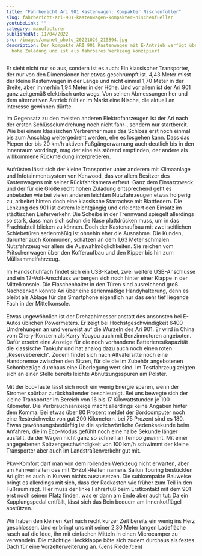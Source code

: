 ```yaml
---
title: "Fahrbericht Ari 901 Kastenwagen: Kompakter Nischenfüller"
slug: fahrbericht-ari-901-kastenwagen-kompakter-nischenfueller
youtubeLink: ""
category: manufacturer
publishedAt: 11/04/2022
src: /images/ampnet_photo_20221026_215894.jpg
description: Der kompakte ARI 901 Kastenwagen mit E-Antrieb verfügt über eine
  hohe Zuladung und ist als fahrbares Werkzeug konzipiert.
---
```

Er sieht nicht nur so aus, sondern ist es auch: Ein klassischer Transporter, der nur von den Dimensionen her etwas geschrumpft ist. 4,43 Meter misst der kleine Kastenwagen in der Länge und nicht einmal 1,70 Meter in der Breite, aber immerhin 1,94 Meter in der Höhe. Und vor allem ist der Ari 901 ganz zeitgemäß elektrisch unterwegs. Von seinen Abmessungen her und dem alternativen Antrieb füllt er im Markt eine Nische, die aktuell an Interesse gewinnen dürfte.

Im Gegensatz zu den meisten anderen Elektrofahrzeugen ist der Ari nach der ersten Schlüsselumdrehung noch nicht fahr-, sondern nur startbereit. Wie bei einem klassischen Verbrenner muss das Schloss erst noch einmal bis zum Anschlag weitergedreht werden, ehe es losgehen kann. Dass das Piepen der bis 20 km/h aktiven Fußgängerwarnung auch deutlich bis in den Innenraum vordringt, mag der eine als störend empfinden, der andere als willkommene Rückmeldung interpretieren.\
\
Aufrüsten lässt sich der kleine Transporter unter anderem mit Klimaanlage und Infotainmentsystem von Kenwood, das vor allem Besitzer des Kastenwagens mit seiner Rückfahrkamera erfreut. Ganz dem Einsatzzweck und der für die Größe recht hohen Zuladung entsprechend geht es unbeladen wie bei vielen anderen leichten Nutzfahrzeugen etwas holperig zu, arbeitet hinten doch eine klassische Starrachse mit Blattfedern. Die Lenkung des 901 ist extrem leichtgängig und erleichtert den Einsatz im städtischen Lieferverkehr. Die Scheibe in der Trennwand spiegelt allerdings so stark, dass man sich schon die Nase plattdrücken muss, um in das Frachtabteil blicken zu können. Doch der Kastenaufbau mit zwei seitlichen Schiebetüren serienmäßig ist ohnehin eher die Ausnahme. Die Kunden, darunter auch Kommunen, schätzen an dem 1,63 Meter schmalen Nutzfahrzeug vor allem die Auswahlmöglichkeiten. Sie reichen vom Pritschenwagen über den Kofferaufbau und den Kipper bis hin zum Müllsammelfahrzeug.\
\
Im Handschuhfach findet sich ein USB-Kabel, zwei weitere USB-Anschlüsse und ein 12-Volt-Anschluss verbergen sich noch hinter einer Klappe in der Mittelkonsole. Die Flaschenhalter in den Türen sind ausreichend groß. Nachdenken könnte Ari über eine serienmäßige Handyhalterung, denn es bleibt als Ablage für das Smartphone eigentlich nur das sehr tief liegende Fach in der Mittelkonsole.\
\
Etwas ungewöhnlich ist der Drehzahlmesser anstatt des ansonsten bei E-Autos üblichen Powermeters. Er zeigt bei Höchstgeschwindigkeit 6400 Umdrehungen an und verweist auf die Wurzeln des Ari 901. Er wird in China vom Chery-Konzern als Karry Youyou auch mit Benzinmotoren angeboten. Dafür ersetzt eine Anzeige für die noch vorhandene Batterierestkapazität die klassische Tankuhr und hat analog dazu auch noch einen roten „Reservebereich“. Zudem findet sich nach Altvätersitte noch eine Handbremse zwischen den Sitzen, für die die im Zubehör angebotenen Schonbezüge durchaus eine Überlegung wert sind. Im Testfahrzeug zeigten sich an einer Stelle bereits leichte Abnutzungsspuren am Polster.\
\
Mit der Eco-Taste lässt sich noch ein wenig Energie sparen, wenn der Stromer spürbar zurückhaltender beschleunigt. Bei uns bewegte sich der kleine Transporter im Bereich von 16 bis 17 Kilowattstunden je 100 Kilometer. Die Verbrauchsanzeige macht allerdings keine Angaben hinter dem Komma. Bei etwas über 80 Prozent meldet der Bordcomputer noch eine Restreichweite von gut 200 Kilometern, bei 75 Prozent sind es 180. Etwas gewöhnungsbedürftig ist die sprichwörtliche Gedenksekunde beim Anfahren, die im Eco-Modus gefühlt noch eine halbe Sekunde länger ausfällt, da der Wagen nicht ganz so schnell an Tempo gewinnt. Mit einer angegebenen Spitzengeschwindigkeit von 100 km/h schwimmt der kleine Transporter aber auch im Landstraßenverkehr gut mit.\
\
Pkw-Komfort darf man von dem rollenden Werkzeug nicht erwarten, aber am Fahrverhalten des mit 15-Zoll-Reifen namens Sailun Touring bestückten Ari gibt es auch in Kurven nichts auszusetzen. Die subkompakte Bauweise bringt es allerdings mit sich, dass der Radkasten wie früher zum Teil in den Fußraum ragt. Hier muss der linke Fahrerfuß beim Erstkontakt mit dem 901 erst noch seinen Platz finden, was er dann am Ende aber auch tut: Da ein Kupplungspedal entfällt, lässt sich das Bein bequem am Innenkotflügel abstützen.\
\
Wir haben den kleinen Kerl nach recht kurzer Zeit bereits ein wenig ins Herz geschlossen. Und er bringt uns mit seiner 2,30 Meter langen Ladefläche rasch auf die Idee, ihn mit einfachen Mitteln in einen Microcamper zu verwandeln. Die mächtige Heckklappe böte sich zudem durchaus als festes Dach für eine Vorzelterweiterung an. (Jens Riedel/cen)